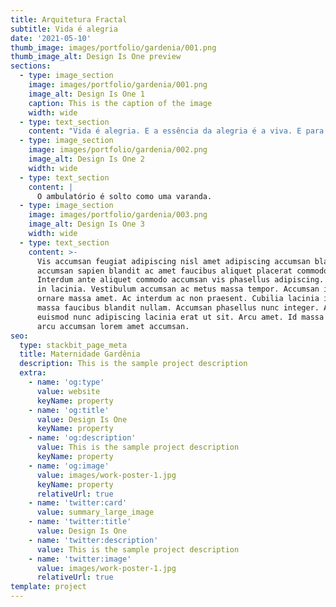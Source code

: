 ```yaml
---
title: Arquitetura Fractal
subtitle: Vida é alegria
date: '2021-05-10'
thumb_image: images/portfolio/gardenia/001.png
thumb_image_alt: Design Is One preview
sections:
  - type: image_section
    image: images/portfolio/gardenia/001.png
    image_alt: Design Is One 1
    caption: This is the caption of the image
    width: wide
  - type: text_section
    content: "Vida é alegria. E a essência da alegria é a viva. E para trazer vida tentamos imitar a natureza usando um de seus princípios fundamentais de crescimento: a geometria fractal. Hospitais crescem e precisam se adaptar constantemente, portanto, a estrutura modular pensada não amarra a volumetria a uma forma final pronta, já que é constituída de células autosimilares.\_O partido foi a otimização de fluxos, unindo as células hexagonais e adaptando-as.\_\n"
  - type: image_section
    image: images/portfolio/gardenia/002.png
    image_alt: Design Is One 2
    width: wide
  - type: text_section
    content: |
      O ambulatório é solto como uma varanda. 
  - type: image_section
    image: images/portfolio/gardenia/003.png
    image_alt: Design Is One 3
    width: wide
  - type: text_section
    content: >-
      Vis accumsan feugiat adipiscing nisl amet adipiscing accumsan blandit
      accumsan sapien blandit ac amet faucibus aliquet placerat commodo.
      Interdum ante aliquet commodo accumsan vis phasellus adipiscing. Ornare a
      in lacinia. Vestibulum accumsan ac metus massa tempor. Accumsan in lacinia
      ornare massa amet. Ac interdum ac non praesent. Cubilia lacinia interdum
      massa faucibus blandit nullam. Accumsan phasellus nunc integer. Accumsan
      euismod nunc adipiscing lacinia erat ut sit. Arcu amet. Id massa aliquet
      arcu accumsan lorem amet accumsan.
seo:
  type: stackbit_page_meta
  title: Maternidade Gardênia
  description: This is the sample project description
  extra:
    - name: 'og:type'
      value: website
      keyName: property
    - name: 'og:title'
      value: Design Is One
      keyName: property
    - name: 'og:description'
      value: This is the sample project description
      keyName: property
    - name: 'og:image'
      value: images/work-poster-1.jpg
      keyName: property
      relativeUrl: true
    - name: 'twitter:card'
      value: summary_large_image
    - name: 'twitter:title'
      value: Design Is One
    - name: 'twitter:description'
      value: This is the sample project description
    - name: 'twitter:image'
      value: images/work-poster-1.jpg
      relativeUrl: true
template: project
---
```

